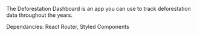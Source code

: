 The Deforestation Dashboard is an app you can use to track deforestation data throughout the years.

Dependancies: React Router, Styled Components